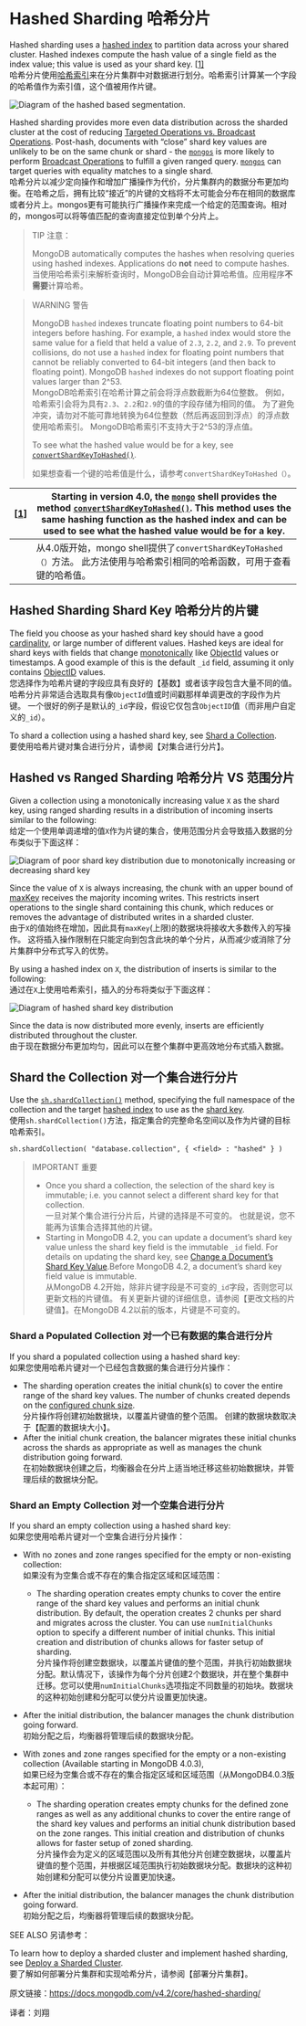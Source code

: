 # Hashed Sharding 哈希分片

Hashed sharding uses a [hashed index](https://docs.mongodb.com/v4.2/core/index-hashed/#index-hashed-index) to partition data across your shared cluster. Hashed indexes compute the hash value of a single field as the index value; this value is used as your shard key. [[1\]](https://docs.mongodb.com/v4.2/core/hashed-sharding/#hashvalue)<br>哈希分片使用[哈希索引](https://docs.mongodb.com/v4.2/core/index-hashed/#index-hashed-index)来在分片集群中对数据进行划分。哈希索引计算某一个字段的哈希值作为索引值，这个值被用作片键。

![Diagram of the hashed based segmentation.](https://docs.mongodb.com/v4.2/_images/sharding-hash-based.bakedsvg.svg)

Hashed sharding provides more even data distribution across the sharded cluster at the cost of reducing [Targeted Operations vs. Broadcast Operations](https://docs.mongodb.com/v4.2/core/sharded-cluster-query-router/#sharding-query-isolation). Post-hash, documents with “close” shard key values are unlikely to be on the same chunk or shard - the [`mongos`](https://docs.mongodb.com/v4.2/reference/program/mongos/#bin.mongos) is more likely to perform [Broadcast Operations](https://docs.mongodb.com/v4.2/core/sharded-cluster-query-router/#sharding-mongos-broadcast) to fulfill a given ranged query. [`mongos`](https://docs.mongodb.com/v4.2/reference/program/mongos/#bin.mongos) can target queries with equality matches to a single shard.<br>哈希分片以减少定向操作和增加广播操作为代价，分片集群内的数据分布更加均衡。在哈希之后，拥有比较“接近”的片键的文档将不太可能会分布在相同的数据库或者分片上。mongos更有可能执行广播操作来完成一个给定的范围查询。相对的，mongos可以将等值匹配的查询直接定位到单个分片上。

> TIP 注意：
>
> MongoDB automatically computes the hashes when resolving queries using hashed indexes. Applications do **not** need to compute hashes.<br>当使用哈希索引来解析查询时，MongoDB会自动计算哈希值。应用程序**不需要**计算哈希。

>  WARNING 警告
>
> MongoDB `hashed` indexes truncate floating point numbers to 64-bit integers before hashing. For example, a `hashed` index would store the same value for a field that held a value of `2.3`, `2.2`, and `2.9`. To prevent collisions, do not use a `hashed` index for floating point numbers that cannot be reliably converted to 64-bit integers (and then back to floating point). MongoDB `hashed` indexes do not support floating point values larger than 2^53.<br>MongoDB哈希索引在哈希计算之前会将浮点数截断为64位整数。 例如，哈希索引会将为具有`2.3`、`2.2`和`2.9`的值的字段存储为相同的值。 为了避免冲突，请勿对不能可靠地转换为64位整数（然后再返回到浮点）的浮点数使用哈希索引。 MongoDB哈希索引不支持大于2^53的浮点值。
>
> To see what the hashed value would be for a key, see [`convertShardKeyToHashed()`](https://docs.mongodb.com/v4.2/reference/method/convertShardKeyToHashed/#convertShardKeyToHashed).<br>
>
> 如果想查看一个键的哈希值是什么，请参考`convertShardKeyToHashed（）`。

| [[1\]](https://docs.mongodb.com/v4.2/core/hashed-sharding/#id1) | Starting in version 4.0, the [`mongo`](https://docs.mongodb.com/v4.2/reference/program/mongo/#bin.mongo) shell provides the method [`convertShardKeyToHashed()`](https://docs.mongodb.com/v4.2/reference/method/convertShardKeyToHashed/#convertShardKeyToHashed). This method uses the same hashing function as the hashed index and can be used to see what the hashed value would be for a key. |
| ------------------------------------------------------------ | ------------------------------------------------------------ |
|                                                              | 从4.0版开始，mongo shell提供了`convertShardKeyToHashed（）`方法。 此方法使用与哈希索引相同的哈希函数，可用于查看键的哈希值。 |

## Hashed Sharding Shard Key  哈希分片的片键

The field you choose as your hashed shard key should have a good [cardinality](https://docs.mongodb.com/v4.2/core/sharding-shard-key/#shard-key-range), or large number of different values. Hashed keys are ideal for shard keys with fields that change [monotonically](https://docs.mongodb.com/v4.2/core/sharding-shard-key/#shard-key-monotonic) like [ObjectId](https://docs.mongodb.com/v4.2/reference/glossary/#term-objectid) values or timestamps. A good example of this is the default `_id` field, assuming it only contains [ObjectID](https://docs.mongodb.com/v4.2/reference/glossary/#term-objectid) values.<br>您选择作为哈希片键的字段应具有良好的【基数】或者该字段包含大量不同的值。 哈希分片非常适合选取具有像`ObjectId`值或时间戳那样单调更改的字段作为片键。 一个很好的例子是默认的`_id`字段，假设它仅包含`ObjectID`值（而非用户自定义的`_id`）。

To shard a collection using a hashed shard key, see [Shard a Collection](https://docs.mongodb.com/v4.2/tutorial/deploy-shard-cluster/#deploy-hashed-sharded-cluster-shard-collection).<br>要使用哈希片键对集合进行分片，请参阅【对集合进行分片】。

## Hashed vs Ranged Sharding 哈希分片 VS 范围分片

Given a collection using a monotonically increasing value `X` as the shard key, using ranged sharding results in a distribution of incoming inserts similar to the following:<br>给定一个使用单调递增的值`X`作为片键的集合，使用范围分片会导致插入数据的分布类似于下面这样：

![Diagram of poor shard key distribution due to monotonically increasing or decreasing shard key](https://docs.mongodb.com/v4.2/_images/sharded-cluster-monotonic-distribution.bakedsvg.svg)



Since the value of `X` is always increasing, the chunk with an upper bound of [maxKey](https://docs.mongodb.com/v4.2/reference/bson-types/) receives the majority incoming writes. This restricts insert operations to the single shard containing this chunk, which reduces or removes the advantage of distributed writes in a sharded cluster.<br>由于`X`的值始终在增加，因此具有`maxKey`(上限)的数据块将接收大多数传入的写操作。 这将插入操作限制在只能定向到包含此块的单个分片，从而减少或消除了分片集群中分布式写入的优势。

By using a hashed index on `X`, the distribution of inserts is similar to the following:<br>通过在`X`上使用哈希索引，插入的分布将类似于下面这样：

![Diagram of hashed shard key distribution](https://docs.mongodb.com/v4.2/_images/sharded-cluster-hashed-distribution.bakedsvg.svg)

Since the data is now distributed more evenly, inserts are efficiently distributed throughout the cluster.<br>由于现在数据分布更加均匀，因此可以在整个集群中更高效地分布式插入数据。

## Shard the Collection 对一个集合进行分片

Use the [`sh.shardCollection()`](https://docs.mongodb.com/v4.2/reference/method/sh.shardCollection/#sh.shardCollection) method, specifying the full namespace of the collection and the target [hashed index](https://docs.mongodb.com/v4.2/core/index-hashed/) to use as the [shard key](https://docs.mongodb.com/v4.2/reference/glossary/#term-shard-key).<br>使用`sh.shardCollection()`方法，指定集合的完整命名空间以及作为片键的目标哈希索引。

```
sh.shardCollection( "database.collection", { <field> : "hashed" } )
```

> IMPORTANT  重要
>
> - Once you shard a collection, the selection of the shard key is immutable; i.e. you cannot select a different shard key for that collection.<br>一旦对某个集合进行分片后，片键的选择是不可变的。 也就是说，您不能再为该集合选择其他的片键。
> - Starting in MongoDB 4.2, you can update a document’s shard key value unless the shard key field is the immutable `_id` field. For details on updating the shard key, see [Change a Document’s Shard Key Value](https://docs.mongodb.com/v4.2/core/sharding-shard-key/#update-shard-key).Before MongoDB 4.2, a document’s shard key field value is immutable.<br>从MongoDB 4.2开始，除非片键字段是不可变的`_id`字段，否则您可以更新文档的片键值。 有关更新片键的详细信息，请参阅【更改文档的片键值】。在MongoDB 4.2以前的版本，片键是不可变的。

### Shard a Populated Collection 对一个已有数据的集合进行分片

If you shard a populated collection using a hashed shard key:<br>如果您使用哈希片键对一个已经包含数据的集合进行分片操作：

- The sharding operation creates the initial chunk(s) to cover the entire range of the shard key values. The number of chunks created depends on the [configured chunk size](https://docs.mongodb.com/v4.2/core/sharding-data-partitioning/#sharding-chunk-size).<br>分片操作将创建初始数据块，以覆盖片键值的整个范围。 创建的数据块数取决于【配置的数据块大小】。
- After the initial chunk creation, the balancer migrates these initial chunks across the shards as appropriate as well as manages the chunk distribution going forward.<br>在初始数据块创建之后，均衡器会在分片上适当地迁移这些初始数据块，并管理后续的数据块分配。

### Shard an Empty Collection 对一个空集合进行分片

If you shard an empty collection using a hashed shard key:<br>如果您使用哈希片键对一个空集合进行分片操作：

- With no zones and zone ranges specified for the empty or non-existing collection:<br>如果没有为空集合或不存在的集合指定区域和区域范围：

  - The sharding operation creates empty chunks to cover the entire range of the shard key values and performs an initial chunk distribution. By default, the operation creates 2 chunks per shard and migrates across the cluster. You can use `numInitialChunks` option to specify a different number of initial chunks. This initial creation and distribution of chunks allows for faster setup of sharding.<br>分片操作将创建空数据块，以覆盖片键值的整个范围，并执行初始数据块分配。默认情况下，该操作为每个分片创建2个数据块，并在整个集群中迁移。您可以使用`numInitialChunks`选项指定不同数量的初始块。数据块的这种初始创建和分配可以使分片设置更加快速。
- After the initial distribution, the balancer manages the chunk distribution going forward.<br>初始分配之后，均衡器将管理后续的数据块分配。
  
- With zones and zone ranges  specified for the empty or a non-existing collection (Available starting in MongoDB 4.0.3),<br>如果已经为空集合或不存在的集合指定区域和区域范围（从MongoDB4.0.3版本起可用）：

  - The sharding operation creates empty chunks for the defined zone ranges as well as any additional chunks to cover the entire range of the shard key values and performs an initial chunk distribution based on the zone ranges. This initial creation and distribution of chunks allows for faster setup of zoned sharding.<br>分片操作会为定义的区域范围以及所有其他分片创建空数据块，以覆盖片键值的整个范围，并根据区域范围执行初始数据块分配。数据块的这种初始创建和分配可以使分片设置更加快速。
- After the initial distribution, the balancer manages the chunk distribution going forward.<br>初始分配之后，均衡器将管理后续的数据块分配。



SEE ALSO 另请参考：

To learn how to deploy a sharded cluster and implement hashed sharding, see [Deploy a Sharded Cluster](https://docs.mongodb.com/v4.2/tutorial/deploy-shard-cluster/#sharding-procedure-setup).<br>要了解如何部署分片集群和实现哈希分片，请参阅【部署分片集群】。



原文链接：https://docs.mongodb.com/v4.2/core/hashed-sharding/

译者：刘翔
